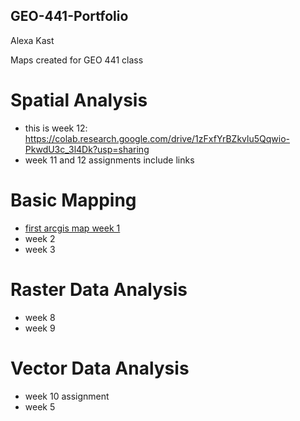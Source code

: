 ## GEO-441-Portfolio
Alexa Kast

Maps created for GEO 441 class

# Spatial Analysis
* this is week 12: https://colab.research.google.com/drive/1zFxfYrBZkvlu5Qqwio-PkwdU3c_3l4Dk?usp=sharing
* week 11 and 12 assignments include links
  
# Basic Mapping
* [first arcgis map week 1](https://colab.research.google.com/drive/1GeEzGMCmWxJx20q1OAUfDIhbgo_tOhzH?usp=sharing)
* week 2
* week 3


# Raster Data Analysis
* week 8
* week 9

# Vector Data Analysis
* week 10 assignment
* week 5

